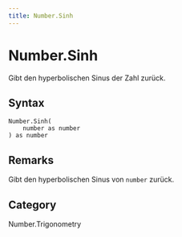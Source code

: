 ```yaml
---
title: Number.Sinh
---
```


# Number.Sinh


Gibt den hyperbolischen Sinus der Zahl zurück.


## Syntax

```powerquery
Number.Sinh(
    number as number
) as number
```


## Remarks

Gibt den hyperbolischen Sinus von <code>number</code> zurück.



## Category
Number.Trigonometry
